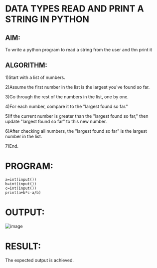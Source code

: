 # DATA TYPES READ AND PRINT A STRING IN PYTHON

## AIM:
To write a python program to read a string from the user and thn print it 

## ALGORITHM:

1)Start with a list of numbers.

2)Assume the first number in the list is the largest you've found so far.

3)Go through the rest of the numbers in the list, one by one.

4)For each number, compare it to the "largest found so far."

5)If the current number is greater than the "largest found so far," then update "largest found so far" to this new number.

6)After checking all numbers, the "largest found so far" is the largest number in the list.

7)End.


# PROGRAM:
```
a=int(input())
b=int(input())
c=int(input())
print(a+b*c-a/b)
```
# OUTPUT:
![image](https://github.com/user-attachments/assets/f2aac572-24c7-475f-a09e-6d4ab7580d02)

# RESULT:
The expected output is achieved.
